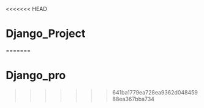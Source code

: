<<<<<<< HEAD
# Django_Project
=======
# Django_pro
>>>>>>> 641ba1779ea728ea9362d04845988ea367bba734
